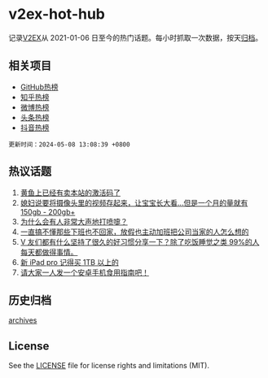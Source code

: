 # v2ex-hot-hub

 记录[V2EX](https://www.v2ex.com/)从 2021-01-06 日至今的热门话题。每小时抓取一次数据，按天[归档](archives)。
 
 ## 相关项目

- [GitHub热榜](https://github.com/lonnyzhang423/github-hot-hub)
- [知乎热榜](https://github.com/lonnyzhang423/zhihu-hot-hub)
- [微博热榜](https://github.com/lonnyzhang423/weibo-hot-hub)
- [头条热榜](https://github.com/lonnyzhang423/toutiao-hot-hub)
- [抖音热榜](https://github.com/lonnyzhang423/douyin-hot-hub)


 `更新时间：2024-05-08 13:08:39 +0800`

## 热议话题

1. [黄鱼上已经有卖本站的激活码了](https://www.v2ex.com/t/1038421)
1. [媳妇说要将摄像头里的视频存起来，让宝宝长大看…但是一个月的量就有 150gb - 200gb+](https://www.v2ex.com/t/1038517)
1. [为什么会有人非常大声地打喷嚏？](https://www.v2ex.com/t/1038425)
1. [一直搞不懂那些下班也不回家，放假也主动加班把公司当家的人怎么想的](https://www.v2ex.com/t/1038373)
1. [V 友们都有什么坚持了很久的好习惯分享一下？除了吃饭睡觉之类 99%的人每天都做得事情。](https://www.v2ex.com/t/1038613)
1. [新 iPad pro 记得买 1TB 以上的](https://www.v2ex.com/t/1038543)
1. [请大家一人发一个安卓手机食用指南吧！](https://www.v2ex.com/t/1038498)

## 历史归档

[archives](archives)

## License

See the [LICENSE](LICENSE) file for license rights and limitations (MIT).
